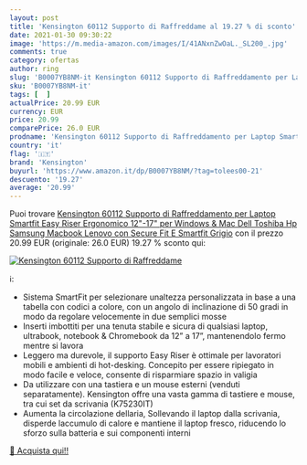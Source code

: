 ```yaml
---
layout: post
title: 'Kensington 60112 Supporto di Raffreddame al 19.27 % di sconto'
date: 2021-01-30 09:30:22
image: 'https://m.media-amazon.com/images/I/41ANxnZwOaL._SL200_.jpg'
comments: true
category: ofertas
author: ring
slug: 'B0007YB8NM-it Kensington 60112 Supporto di Raffreddamento per Laptop...'
sku: 'B0007YB8NM-it'
tags: [  ]
actualPrice: 20.99 EUR
currency: EUR
price: 20.99
comparePrice: 26.0 EUR
prodname: 'Kensington 60112 Supporto di Raffreddamento per Laptop Smartfit Easy Riser  Ergonomico  12"-17"  per Windows & Mac  Dell  Toshiba  Hp  Samsung  Macbook  Lenovo con Secure Fit E Smartfit  Grigio'
country: 'it'
flag: '🇮🇹'
brand: 'Kensington'
buyurl: 'https://www.amazon.it/dp/B0007YB8NM/?tag=tolees00-21'
descuento: '19.27'
average: '20.99'
---
```


Puoi trovare [Kensington 60112 Supporto di Raffreddamento per Laptop Smartfit Easy Riser  Ergonomico  12"-17"  per Windows & Mac  Dell  Toshiba  Hp  Samsung  Macbook  Lenovo con Secure Fit E Smartfit  Grigio](https://www.amazon.it/dp/B0007YB8NM/?tag=tolees00-21) con il prezzo 20.99 EUR (originale: 26.0 EUR) 19.27 % sconto qui:

[![Kensington 60112 Supporto di Raffreddame](https://m.media-amazon.com/images/I/41ANxnZwOaL._SL200_.jpg)](https://www.amazon.it/dp/B0007YB8NM/?tag=tolees00-21)

ℹ️:

- Sistema SmartFit per selezionare unaltezza personalizzata in base a una tabella con codici a colore, con un angolo di inclinazione di 50 gradi in modo da regolare velocemente in due semplici mosse
- Inserti imbottiti per una tenuta stabile e sicura di qualsiasi laptop, ultrabook, notebook & Chromebook da 12” a 17”, mantenendolo fermo mentre si lavora
- Leggero ma durevole, il supporto Easy Riser è ottimale per lavoratori mobili e ambienti di hot-desking. Concepito per essere ripiegato in modo facile e veloce, consente di risparmiare spazio in valigia
- Da utilizzare con una tastiera e un mouse esterni (venduti separatamente). Kensington offre una vasta gamma di tastiere e mouse, tra cui set da scrivania (K75230IT)
- Aumenta la circolazione dellaria, Sollevando il laptop dalla scrivania, disperde laccumulo di calore e mantiene il laptop fresco, riducendo lo sforzo sulla batteria e sui componenti interni

[🛒 Acquista qui!!](https://www.amazon.it/dp/B0007YB8NM/?tag=tolees00-21)
